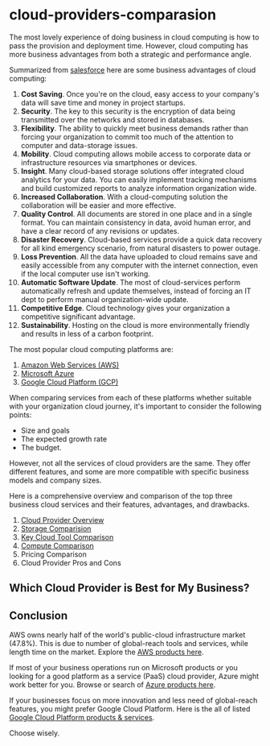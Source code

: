 # cloud-providers-comparasion

The most lovely experience of doing business in cloud computing is how to pass the provision and deployment time. However, cloud computing has more business advantages from both a strategic and performance angle.

Summarized from [salesforce](https://www.salesforce.com/products/platform/best-practices/benefits-of-cloud-computing/#) here are some business advantages of cloud computing:
1. **Cost Saving**. Once you're on the cloud, easy access to your company's data will save time and money in project startups. 
2. **Security**. The key to this security is the encryption of data being transmitted over the networks and stored in databases.
3. **Flexibility**. The ability to quickly meet business demands rather than forcing your organization to commit too much of the attention to computer and data-storage issues.
4. **Mobility**. Cloud computing allows mobile access to corporate data or infrastructure resources via smartphones or devices.
5. **Insight**. Many cloud-based storage solutions offer integrated cloud analytics for your data. You can easily implement tracking mechanisms and build customized reports to analyze information organization wide.
6. **Increased Collaboration**. With a cloud-computing solution the collaboration will be easier and more effective.
7. **Quality Control**. All documents are stored in one place and in a single format. You can maintain consistency in data, avoid human error, and have a clear record of any revisions or updates.
8. **Disaster Recovery**. Cloud-based services provide a quick data recovery for all kind emergency scenario, from natural disasters to power outage.
9. **Loss Prevention**. All the data have uploaded to cloud remains save and easily accessible from any computer with the internet connection, even if the local computer use isn't working.
10. **Automatic Software Update**. The most of cloud-services perform automatically refresh and update themselves, instead of forcing an IT dept to perform manual organization-wide update.
11. **Competitive Edge**. Cloud technology gives your organization a competitive significant advantage.
12. **Sustainability**. Hosting on the cloud is more environmentally friendly and results in less of a carbon footprint.

The most popular cloud computing platforms are:
1. [Amazon Web Services (AWS)](https://aws.amazon.com)
2. [Microsoft Azure](https://azure.microsoft.com/en-us/)
3. [Google Cloud Platform (GCP)](https://cloud.google.com/)

When comparing services from each of these platforms whether suitable with your organization cloud journey, it's important to consider the following points:
- Size and goals
- The expected growth rate
- The budget.

However, not all the services of cloud providers are the same. They offer different features, and some are more compatible with specific business models and company sizes.

Here is a comprehensive overview and comparison of the top three business cloud services and their features, advantages, and drawbacks. 
1. [Cloud Provider Overview](contents/cloud-provider-overview.md)
2. [Storage Comparision](contents/cloud-provider-storage.md)
3. [Key Cloud Tool Comparison](contents/cloud-provider-keytool.md)
4. [Compute Comparison](contents/cloud-provider-compute.md)
5. Pricing Comparison
6. Cloud Provider Pros and Cons

## Which Cloud Provider is Best for My Business?

## Conclusion
AWS owns nearly half of the world's public-cloud infrastructure market (47.8%). This is due to number of global-reach tools and services, while length time on the market. Explore the [AWS products here](https://aws.amazon.com/products/).

If most of your business operations run on Microsoft products or you looking for a good platform as a service (PaaS) cloud provider, Azure might work better for you. Browse or search of [Azure products here](https://azure.microsoft.com/en-us/services/).

If your businesses focus on more innovation and less need of global-reach features, you might prefer Google Cloud Platform. Here is the all of listed [Google Cloud Platform products & services](https://cloud.google.com/products/).

Choose wisely.